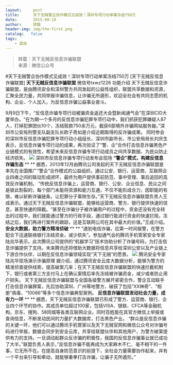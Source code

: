 ```yaml
---
layout:     post
title:      天下无贼警企协作模式见成效！深圳专项行动单案冻结750万
date:       2015-09-10
author:     转载
header-img: img/the-first.png
catalog:   false
tags:
    - 其他
---
```


<blockquote><p>转载：天下无贼反信息诈骗联盟<br>
来源：微信公众号</p></blockquote>

#天下无贼警企协作模式见成效！深圳专项行动单案冻结750万
[天下无贼反信息诈骗联盟]
**天下无贼反信息诈骗联盟**
微信号txwz1226
功能介绍
天下无贼反信息诈骗联盟，是由腾讯安全和深圳警方共同发起的公益性组织，联盟共享数据和资源，汇聚全民力量，共同举报诈骗信息，让诈骗无所遁形，欢迎全社会有共同志愿的机构、企业、个人加入，为反信息诈骗公益事业奋斗。

9月9日下午，“反信息诈骗专项行动被骗资金返还大会暨新闻通气会”在深圳CID大厦举办。“在为期一个多月的反信息诈骗犯罪专项行动中，我们抓获犯罪嫌疑人87人，打掉犯罪团伙10个，冻结赃款750余万元，截获6部境外诈骗网站服务器。”深圳市公安局刑警支队副支队长欧子奇如是介绍近期取得的反诈骗成果。
同时参会的深圳市反信息诈骗犯罪专项行动小组组长、深圳市副市长、市公安局局长刘庆生表示，反信息诈骗专项行动的成果，再次验证了“警、企”合作打击信息诈骗黑色产业链模式的有效性，希望未来反信息诈骗专项行动成员之间共享数据、为民众防止经济损失。
![]({{site.baseurl}}/postimg/3Frx8wcpibSvNJsujw9lhicuPevMDsUxyjbnIrYCddGa9aAxSQZpGQHUp2LEvhFoOYsrSTuO2wK89tg9LEJvZVLQ.jpeg)
深圳市反信息诈骗专项行动发布会现场
**“警企”模式，构建反信息诈骗生态**
**
**
据悉，2013年12月由腾讯公司发起的天下无贼反信息诈骗联盟是率先在全国推广“警企”合作模式的公益组织。通过公安、银行、运营商、互联网企业四者之间的联动形成闭环，最终为用户提供事前防范、事中受理、事后追回的高效反诈骗机制。
“传统反信息诈骗上，运营商、银行、公安、企业信息、民众之间是彼此割裂的，每个部门未能将资源和能力互通，不仅不能形成合力，因职能的有限，难以斩断诈骗链条，让犯罪分子乘隙生存。”天下无贼反信息诈骗联盟负责人王成表示。通过天下无贼反信息诈骗联盟，能够给运营商、警方、银行提供快速的信息，甚至快速的阻截。“甚至在诈骗分子被诈骗用户的过程中，资金还没有完全转出的过程中，我们就能通过警方的行政手段，通过银行能进行资金的快速拦阻，冻结之后，我们再进行案件的跟踪，这是互联网公司在其中最大的价值。”王成介绍。
**安全大数据，助力警方精准侦破**
**
**
“遇到电信诈骗，应第一时间报警，在警方配合下迅速联络银行冻结资金，减少损失”。参加通气会的腾讯手机管家安全专家陆兆华表示。此次腾讯公司提供的“机器学习”技术协助分析了诈骗号码，为打击信息诈骗提供了支持。未来腾讯还将借助大数据将信息共享给深圳公安以及产业链上下游合作伙伴，以期在反信息诈骗领域实现“天下无贼”的愿景。
![]({{site.baseurl}}/postimg/3Frx8wcpibSvNJsujw9lhicuPevMDsUxyjoQO1Uo9Xd0uDkNr0ibE7hzAkhQIUG4DX1EIGZDsu7Puak5QzibpRm5pA.png)
腾讯安全专家陆兆华现场演示诈骗原理
据介绍，通过腾讯安全云库大数据分析，能够为警方的精准侦查提供线索，提高破案几率；在天下无贼反信息诈骗联盟的快速拦截机制下，银行或者第三方支付马上在确认案情后率先冻结被诈骗资金，减少或者防止用户损失。
天下无贼反信息诈骗联盟与全国各级警方展开紧密合作，警企互动联手打击信息诈骗罪案，先后协助深圳、广州等地警方，破获了包括“XX神奇”、“相册”病毒、“10086”等多个信息诈骗典型案例。
**反信息诈骗联盟发动社会力量，成有力一环**
**
**
据悉，天下无贼反信息诈骗联盟已形成了警方、运营商、银行、企业四个环节的协作。其成员单位超过100家，包括VISA、银联、CFCA等金融机构，京东、搜狗、58同城等各类互联网企业。同时百姓能在其官方微信上举报或查询信息，不断发动民间的力量扩大数据库，打击黑色产业。
“群众是反信息诈骗的关键一环，他们可以通过腾讯手机管家以及天下无贼官网和微信公众号对诈骗号码进行举报，数据会同步到安全云库，共享给联盟伙伴和其他用户，为警方破案提供有力的支持。一旦调动起群众反诈骗的积极性，我国的反信息诈骗事业就已成功了大半。”联盟负责人表示，”反信息诈骗不能再成为大家麻木不仁、毫不相干的一件事，它无所不在。在提高自身防范意识的前提下，全社会力量需要协作起来，并有一个平台来引导和牵动，就能够重拳打击诈骗，让骗子无所遁形。”
